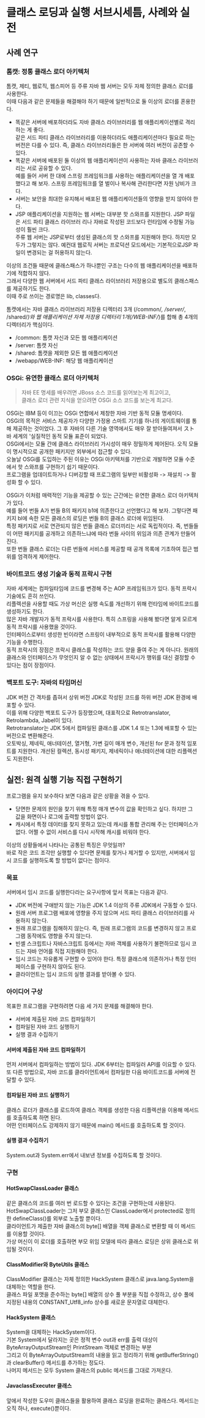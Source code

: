 # 클래스 로딩과 실행 서브시세틈, 사례와 실전

## 사례 연구

### 톰캣: 정통 클래스 로더 아키텍처

톰캣, 제티, 웹로직, 웹스피어 등 주류 자바 웹 서버는 모두 자체 정의한 클래스 로더를 사용한다. <br>
이때 다음과 같은 문제들을 해결해야 하기 때문에 일반적으로 둘 이상의 로더를 혼용한다.

- 똑같은 서버에 배포하더라도 자바 클래스 라이브러리를 웹 애플리케이션별로 격리하는 게 좋다. <br>
  같은 서드 파티 클래스 라이브러리를 이용하더라도 애플리케이션마다 필요로 하는 버전은 다를 수 있다. 즉, 클래스 라이브러리들은 한 서버에 여러 버전이 공존할 수 있다.
- 똑같은 서버에 배포된 둘 이상의 웹 애플리케이션이 사용하는 자바 클래스 라이브러리는 서로 공유할 수 있다. <br>
  예를 들어 서버 한 대에 스프링 프레임워크를 사용하는 애플리케이션을 열 개 배포했다고 해 보자. 스프링 프레임워크를 열 벌이나 복사해 관리한다면 자원 낭비가 크다. <br>
- 서버는 보안을 최대한 유지해서 배포된 웹 애플리케이션들의 영향을 받지 않아야 한다.
- JSP 애플리케이션을 지원하는 웹 서버는 대부분 핫 스와프를 지원한다. JSP 파일은 서드 파티 클래스 라이브러 리나 자바로 작성된 코드보다 런타임에 수정될 가능성이 훨씬 크다. <br>
  주류 웹 서버는 JSP로부터 생성된 클래스의 핫 스와프를 지원해야 한다. 하지만 모두가 그렇지는 않다. 예컨대 웹로직 서버는 프로덕션 모드에서는 기본적으로JSP 파일이 변경되는 걸 허용하지 않는다.

이상의 조건들 때문에 클래스패스가 하나뿐인 구조는 다수의 웹 애플리케이션을 배포하기에 적합하지 않다. <br>
그래서 다양한 웹 서버에서 서드 파티 클래스 라이브러리 저장용으로 별도의 클래스패스를 제공하기도 한다. <br>
이때 주로 쓰이는 경로명은 lib, classes다.

톰캣에서는 자바 클래스 라이브러리 저장용 디렉터리 3개 (/common/*, /server/*, /shared/*)와 웹 애플리케이션 자체 저장용 디렉터리 1개(/WEB-INF/*)를 합해 총 4개의 디렉터리가 핵심이다. <br>

- /common: 톰캣 자신과 모든 웹 애플리케이션
- /server: 톰캣 자신
- /shared: 톰캣을 제외한 모든 웹 애플리케이션
- /webapp/WEB-INF: 해당 웹 애플리케이션


### OSGi: 유연한 클래스 로더 아키텍처

> 자바 EE 명세를 배우려면 JBoss 소스 코드를 읽어보는게 최고이고, <br>
> 클래스 로더 관련 지식을 얻으려면 OSGi 소스 코드를 보는게 최고다.

OSGi는 IBM 등이 이끄는 OSGi 연합에서 제창한 자바 기반 동적 모듈 명세이다. <br>
OSGi의 목적은 서비스 제공자가 다양한 가정용 스마트 기기를 하나의 게이트웨이를 통해 제공하는 것이었다. 그 후 자바의 다른 기술 영역에서도 매우 잘 받아들여져서 スト바 세계의 '실질적인 동적 모듈 표준이 되었다. <br>
OSGi에서는 모듈 간에 클래스 라이브러리 가시성이 매우 정밀하게 제어된다. 오직 모듈이 명시적으로 공개한 패키지만 외부에서 접근할 수 있다. <br>
오늘날 OSGi를 도입하는 주된 이유는 OSGi 아키텍처를 기반으로 개발하면 모듈 수준에서 핫 스와프를 구현하기 쉽기 때문이다. <br>
프로그램을 업데이트하거나 디버깅할 때 프로그램의 일부만 비활성화 -> 재설치 -> 활성화 할 수 있다.

OSGi가 이처럼 매력적인 기능을 제공할 수 있는 근간에는 유연한 클래스 로더 아키텍처가 있다. <br>
예를 들어 번들 A가 번들 B의 패키지 b1에 의존한다고 선언했다고 해 보자. 그렇다면 패키지 bl에 속한 모든 클래스의 로딩은 번들 B의 클래스 로더에 위임된다. <br>
특정 패키지로 서로 연관되지 않은 번들 클래스 로더끼리는 서로 독립적이다. 즉, 번들들이 어떤 패키지를 공개하고 의존하느냐에 따라 번들 사이의 위임과 의존 관계가 만들어진다. <br>
또한 번들 클래스 로더는 다른 번들에 서비스를 제공할 때 공개 목록에 기초하여 접근 범위를 엄격하게 제어한다.

### 바이트코드 생성 기술과 동적 프락시 구현

자바 세계에는 컴파일타임에 코드를 변경해 주는 AOP 프레임워크가 있다. 동적 프락시 기술에도 흔히 쓰인다. <br>
리플렉션을 사용할 때도 가상 머신은 실행 속도를 개선하기 위해 런타임에 바이트코드를 생성하기도 한다. <br>
많은 자바 개발자가 동적 프락시를 사용한다. 특히 스프링을 사용해 봤다면 알게 모르게 동적 프락시를 사용했을 것이다. <br>
인터페이스로부터 생성한 빈이라면 스프링이 내부적으로 동적 프락시를 활용해 다양한 기능을 수행한다. <br>
동적 프락시의 장점은 프락시 클래스를 작성하는 코드 양을 줄여 주는 게 아니다. 원래의 클래스와 인터페이스가 무엇인지 알 수 없는 상태에서 프락시가 행위를 대신 결정할 수 있다는 점이 장점이다.

### 백포트 도구: 자바의 타임머신

JDK 버전 간 격차를 좁혀서 상위 버전 JDK로 작성된 코드를 하위 버전 JDK 환경에 배포할 수 있다. <br>
이를 위해 다양한 백포트 도구가 등장했으며, 대표적으로 Retrotranslator, Retrolambda, Jabel이 있다. <br>
Retrotranslator는 JDK 5에서 컴파일된 클래스를 JDK 1.4 또는 1.3에 배포할 수 있는 버전으로 변환해준다. <br>
오토박싱, 제네릭, 애너테이션, 열거형, 가변 길이 매개 변수, 개선된 for 문과 정적 임포트를 지원한다. 개선된 컬렉션, 동시성 패키지, 제네릭이나 애너테이션에 대한 리플렉션도 지원한다.


## 실전: 원격 실행 기능 직접 구현하기

프로그램을 유지 보수하다 보면 다음과 같은 상황을 겪을 수 있다.

- 당면한 문제의 원인을 찾기 위해 특정 매개 변수의 값을 확인하고 싶다. 하지만 그 값을 화면이나 로그에 출력할 방법이 없다.
- 캐시에서 특정 데이터를 찾지 못하고 있는데 캐시를 통합 관리해 주는 인터페이스가 없다. 어쩔 수 없이 서비스를 다시 시작해 캐시를 비워야 한다.

이상의 상황들에서 나타나는 공통된 특징은 무엇일까? <br>
바로 작은 코드 조각만 실행할 수 있다면 문제를 찾거나 제거할 수 있지만, 서버에서 임시 코드를 실행하도록 할 방법이 없다는 점이다.

### 목표

서버에서 임시 코드를 실행한다라는 요구사항에 앞서 목표는 다음과 같다.

- JDK 버전에 구애받지 않는 기능은 JDK 1.4 이상의 주류 JDK에서 구동할 수 있다.
- 원래 서버 프로그램 배포에 영향을 주지 않으며 서드 파티 클래스 라이브러리를 사용하지 않는다.
- 원래 프로그램을 침해하지 않는다. 즉, 원래 프로그램의 코드를 변경하지 않고 프로그램 동작에도 영향을 주지 않는다.
- 빈셸 스크립트나 자바스크립트 등에서는 자바 객체를 사용하기 불편하므로 임시 코드는 자바 언어를 직접 지원해야 한다.
- 임시 코드는 자유롭게 구현할 수 있어야 한다. 특정 클래스에 의존하거나 특정 인터페이스를 구현하지 않아도 된다.
- 클라이언트는 임시 코드의 실행 결과를 받아볼 수 있다.

### 아이디어 구상

목표한 프로그램을 구현하려면 다음 세 가지 문제를 해결해야 한다.

- 서버에 제출된 자바 코드 컴파일하기
- 컴파일된 자바 코드 실행하기
- 실행 결과 수집하기

#### 서버에 제출된 자바 코드 컴파일하기

먼저 서버에서 컴파일하는 방법이 있다. JDK 6부터는 컴파일러 API를 이요할 수 있다. <br>
또 다른 방법으로, 자바 코드를 클라이언트에서 컴파일한 다음 바이트코드를 서버에 전달할 수 있다.

#### 컴파일된 자바 코드 실행하기

클래스 로더가 클래스를 로드하여 클래스 객체를 생성한 다음 리플렉션을 이용해 메서드를 호출하도록 하면 된다. <br>
어떤 인터페이스도 강제하지 않기 때문에 main() 메서드를 호출하도록 할 것이다.

#### 실행 결과 수집하기

System.out과 System.err에서 내보낸 정보를 수집하도록 할 것이다.

### 구현

#### HotSwapClassLoader 클래스

같은 클래스의 코드를 여러 번 로드할 수 있다는 조건을 구현하는데 사용된다. <br>
HotSwapClassLoader는 그저 부모 클래스인 ClassLoader에서 protected로 정의한 defineClass()를 외부로 노출할 뿐이다. <br>
클라이언트가 제출한 자바 클래스의 byte[] 배열을 객체 클래스로 변환할 때 이 메서드를 이용할 것이다. <br>
가상 머신이 이 로더를 호출하면 부모 위임 모델에 따라 클래스 로딩은 상위 클래스로 위임될 것이다.

#### ClassModifier와 ByteUtils 클래스

ClassModifier 클래스는 자체 정의한 HackSystem 클래스로 java.lang.System을 대체하는 역할을 한다. <br>
클래스 파일 포맷을 준수하는 byte[] 배열의 상수 풀 부분을 직접 수정하고, 상수 풀에 지정된 내용의 C0NSTANT_Utf8_info 상수를 새로운 문자열로 대체한다. 

#### HackSystem 클래스

System을 대체하는 HackSystem이다. <br>
기본 System에서 달라지는 곳은 정적 변수 out과 err를 출력 대상이 ByteArrayOutputStream인 PrintStream 객체로 변경하는 부분 <br>
그리고 이 ByteArrayOutputStream의 내용을 읽고 정리하기 위해 getBufferString()과 clearBuffer() 메서드를 추가하는 정도다. <br>
나머지 메서드는 모두 System 클래스의 public 메서드를 그대로 가져온다.

#### JavaclassExecuter 클래스

앞에서 작성한 도우미 클래스들을 활용하여 클래스 로딩을 완료하는 클래스다. 메서드는 오직 하나, execute()뿐이다.













